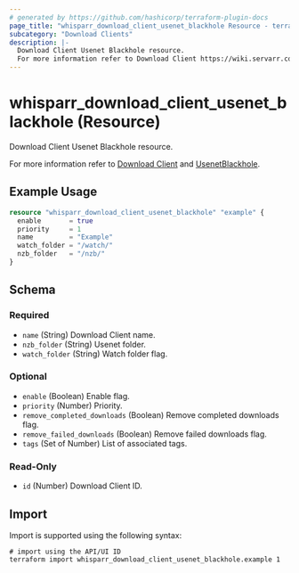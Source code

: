 ```yaml
---
# generated by https://github.com/hashicorp/terraform-plugin-docs
page_title: "whisparr_download_client_usenet_blackhole Resource - terraform-provider-whisparr"
subcategory: "Download Clients"
description: |-
  Download Client Usenet Blackhole resource.
  For more information refer to Download Client https://wiki.servarr.com/whisparr/settings#download-clients and UsenetBlackhole https://wiki.servarr.com/whisparr/supported#usenetblackhole.
---
```


# whisparr_download_client_usenet_blackhole (Resource)

<!-- subcategory:Download Clients -->Download Client Usenet Blackhole resource.
For more information refer to [Download Client](https://wiki.servarr.com/whisparr/settings#download-clients) and [UsenetBlackhole](https://wiki.servarr.com/whisparr/supported#usenetblackhole).

## Example Usage

```terraform
resource "whisparr_download_client_usenet_blackhole" "example" {
  enable       = true
  priority     = 1
  name         = "Example"
  watch_folder = "/watch/"
  nzb_folder   = "/nzb/"
}
```

<!-- schema generated by tfplugindocs -->
## Schema

### Required

- `name` (String) Download Client name.
- `nzb_folder` (String) Usenet folder.
- `watch_folder` (String) Watch folder flag.

### Optional

- `enable` (Boolean) Enable flag.
- `priority` (Number) Priority.
- `remove_completed_downloads` (Boolean) Remove completed downloads flag.
- `remove_failed_downloads` (Boolean) Remove failed downloads flag.
- `tags` (Set of Number) List of associated tags.

### Read-Only

- `id` (Number) Download Client ID.

## Import

Import is supported using the following syntax:

```shell
# import using the API/UI ID
terraform import whisparr_download_client_usenet_blackhole.example 1
```
